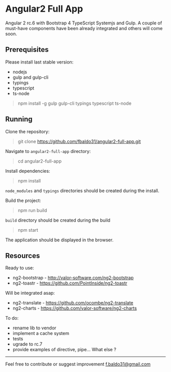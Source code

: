 Angular2 Full App
=================================

Angular 2 rc.6 with Bootstrap 4 TypeScript Systemjs and Gulp. A couple of must-have components have
been already integrated and others will come soon.

Prerequisites
-------------
Please install last stable version:
- nodejs
- gulp and gulp-cli
- typings
- typescript
- ts-node
> npm install -g gulp gulp-cli typings typescript ts-node

Running
-------

Clone the repository:

> git clone https://github.com/fbaldo31/angular2-full-app.git

Navigate to `angular2-full-app` directory:

> cd angular2-full-app

Install dependencies:

> npm install

`node_modules` and `typings` directories should be created during the install.

Build the project:
> npm run build

`build` directory should be created during the build

> npm start

The application should be displayed in the browser.

Resources
---------
Ready to use:
- ng2-bootstrap - http://valor-software.com/ng2-bootstrap
- ng2-toastr - https://github.com/PointInside/ng2-toastr

Will be integrated asap:
- ng2-translate - https://github.com/ocombe/ng2-translate
- ng2-charts - https://github.com/valor-software/ng2-charts

To do:
- rename lib to vendor
- implement a cache system
- tests
- ugrade to rc.7
- provide examples of directive, pipe...
What else ?
----------
Feel free to contribute or suggest improvement f.baldo31@gmail.com
